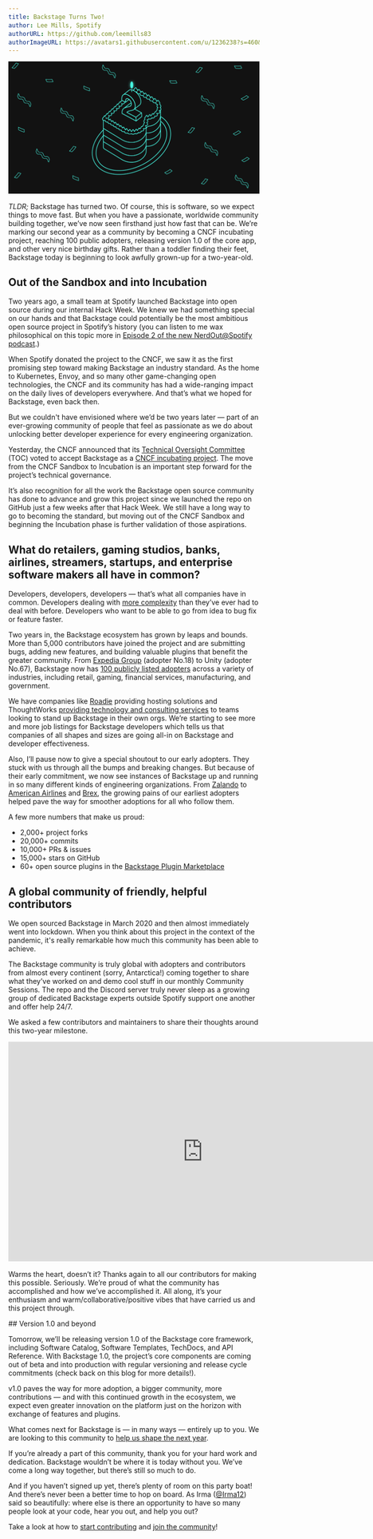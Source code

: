 ```yaml
---
title: Backstage Turns Two!
author: Lee Mills, Spotify
authorURL: https://github.com/leemills83
authorImageURL: https://avatars1.githubusercontent.com/u/1236238?s=460&v=4
---
```


![A cake celebrating Backstage’s second birthday](assets/22-03-16/backstage-2nd-birthday.png)

_TLDR;_ Backstage has turned two. Of course, this is software, so we expect things to move fast. But when you have a passionate, worldwide community building together, we’ve now seen firsthand just how fast that can be. We’re marking our second year as a community by becoming a CNCF incubating project, reaching 100 public adopters, releasing version 1.0 of the core app, and other very nice birthday gifts. Rather than a toddler finding their feet, Backstage today is beginning to look awfully grown-up for a two-year-old.

<!--truncate-->

## Out of the Sandbox and into Incubation

Two years ago, a small team at Spotify launched Backstage into open source during our internal Hack Week. We knew we had something special on our hands and that Backstage could potentially be the most ambitious open source project in Spotify’s history (you can listen to me wax philosophical on this topic more in [Episode 2 of the new NerdOut@Spotify podcast](https://open.spotify.com/episode/332yTwGiILGKTS7dsHCj2P?si=pX9xTzB2SgmsROdlLLr24A).)

When Spotify donated the project to the CNCF, we saw it as the first promising step toward making Backstage an industry standard. As the home to Kubernetes, Envoy, and so many other game-changing open technologies, the CNCF and its community has had a wide-ranging impact on the daily lives of developers everywhere. And that’s what we hoped for Backstage, even back then.

But we couldn't have envisioned where we’d be two years later — part of an ever-growing community of people that feel as passionate as we do about unlocking better developer experience for every engineering organization.

Yesterday, the CNCF announced that its [Technical Oversight Committee](https://github.com/cncf/toc) (TOC) voted to accept Backstage as a [CNCF incubating project](https://www.cncf.io/blog/2022/03/15/backstage-project-joins-the-cncf-incubator/). The move from the CNCF Sandbox to Incubation is an important step forward for the project’s technical governance.

It’s also recognition for all the work the Backstage open source community has done to advance and grow this project since we launched the repo on GitHub just a few weeks after that Hack Week. We still have a long way to go to becoming the standard, but moving out of the CNCF Sandbox and beginning the Incubation phase is further validation of those aspirations.

## What do retailers, gaming studios, banks, airlines, streamers, startups, and enterprise software makers all have in common?

Developers, developers, developers — that’s what all companies have in common. Developers dealing with [more complexity](https://youtu.be/85TQEpNCaU0) than they’ve ever had to deal with before. Developers who want to be able to go from idea to bug fix or feature faster.

Two years in, the Backstage ecosystem has grown by leaps and bounds. More than 5,000 contributors have joined the project and are submitting bugs, adding new features, and building valuable plugins that benefit the greater community. From [Expedia Group](https://backstage.spotify.com/blog/measuring-backstage-proof-of-value-at-expedia/) (adopter No.18) to Unity (adopter No.67), Backstage now has [100 publicly listed adopters](https://github.com/backstage/backstage/blob/master/ADOPTERS.md) across a variety of industries, including retail, gaming, financial services, manufacturing, and government.

We have companies like [Roadie](http://roadie.io) providing hosting solutions and ThoughtWorks [providing technology and consulting services](https://www.thoughtworks.com/en-us/about-us/news/2021/thoughtworks-is-collaborating-with-spotify-to-deliver-better-dev) to teams looking to stand up Backstage in their own orgs. We’re starting to see more and more job listings for Backstage developers which tells us that companies of all shapes and sizes are going all-in on Backstage and developer effectiveness.

Also, I’ll pause now to give a special shoutout to our early adopters. They stuck with us through all the bumps and breaking changes. But because of their early commitment, we now see instances of Backstage up and running in so many different kinds of engineering organizations. From [Zalando](https://youtu.be/6sg5uMCLxTA) to [American Airlines](https://backstage.spotify.com/blog/adopter-spotlight/american-airlines-runway/) and [Brex](https://backstage.spotify.com/blog/community-session/11-brex-backstage-upgrade-helper/), the growing pains of our earliest adopters helped pave the way for smoother adoptions for all who follow them.

A few more numbers that make us proud:

- 2,000+ project forks
- 20,000+ commits
- 10,000+ PRs & issues
- 15,000+ stars on GitHub
- 60+ open source plugins in the [Backstage Plugin Marketplace](https://backstage.io/plugins)

## A global community of friendly, helpful contributors

We open sourced Backstage in March 2020 and then almost immediately went into lockdown. When you think about this project in the context of the pandemic, it's really remarkable how much this community has been able to achieve.

The Backstage community is truly global with adopters and contributors from almost every continent (sorry, Antarctica!) coming together to share what they’ve worked on and demo cool stuff in our monthly Community Sessions. The repo and the Discord server truly never sleep as a growing group of dedicated Backstage experts outside Spotify support one another and offer help 24/7.

We asked a few contributors and maintainers to share their thoughts around this two-year milestone.

<iframe width="780" height="440" src="https://www.youtube.com/embed/j-waaybcH0" frameBorder="0" allow="accelerometer; autoplay; encrypted-media; gyroscope; picture-in-picture" allowFullScreen></iframe>

Warms the heart, doesn’t it? Thanks again to all our contributors for making this possible. Seriously. We’re proud of what the community has accomplished and how we’ve accomplished it. All along, it’s your enthusiasm and warm/collaborative/positive vibes that have carried us and this project through.

## Version 1.0 and beyond

Tomorrow, we’ll be releasing version 1.0 of the Backstage core framework, including Software Catalog, Software Templates, TechDocs, and API Reference. With Backstage 1.0, the project’s core components are coming out of beta and into production with regular versioning and release cycle commitments (check back on this blog for more details!).

v1.0 paves the way for more adoption, a bigger community, more contributions — and with this continued growth in the ecosystem, we expect even greater innovation on the platform just on the horizon with exchange of features and plugins.

What comes next for Backstage is — in many ways — entirely up to you. We are looking to this community to [help us shape the next year](https://backstage.io/docs/overview/roadmap).

If you’re already a part of this community, thank you for your hard work and dedication. Backstage wouldn’t be where it is today without you. We’ve come a long way together, but there’s still so much to do.

And if you haven’t signed up yet, there’s plenty of room on this party boat! And there’s never been a better time to hop on board. As Irma ([@Irma12](https://github.com/Irma12)) said so beautifully: where else is there an opportunity to have so many people look at your code, hear you out, and help you out?

Take a look at how to [start contributing](https://github.com/backstage/backstage/blob/master/CONTRIBUTING.md) and [join the community](https://github.com/backstage/community)!
